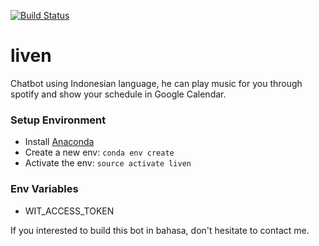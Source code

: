 [![Build Status](https://travis-ci.org/kreuks/liven.svg?branch=master)](https://travis-ci.org/kreuks/liven)

# liven

Chatbot using Indonesian language, he can play music for you through spotify and show your schedule
in Google Calendar.

### Setup Environment
- Install [Anaconda](https://anaconda.org/)
- Create a new env: `conda env create`
- Activate the env: `source activate liven`

### Env Variables
- WIT_ACCESS_TOKEN

If you interested to build this bot in bahasa, don't hesitate to contact me.